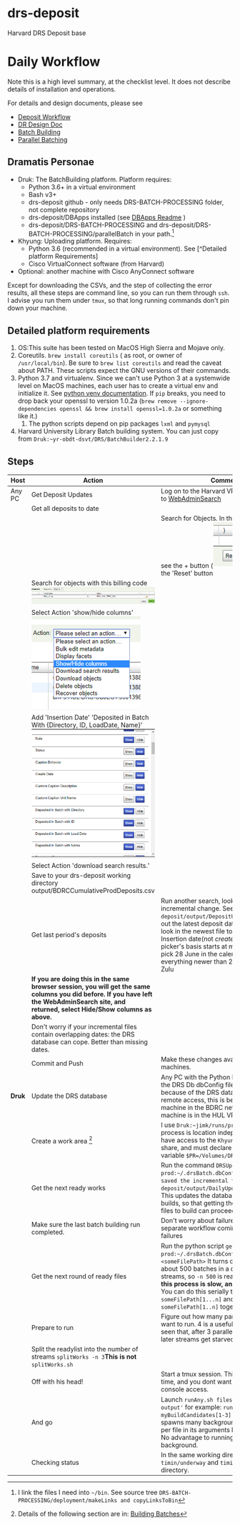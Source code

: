 # drs-deposit 
Harvard DRS Deposit base
# Daily Workflow
Note this is a high level summary, at the checklist level. It does not describe details of installation and operations.

For details and design documents, please see 
* [Deposit Workflow](DRS-BATCH-PROCESSING/DepositWorkflow.md)
* [DR Design Doc](./DRS-BATCH-PROCESSING/DRDesignOverview.md)
* [Batch Building](./DRS-BATCH-PROCESSING/BatchBuilding.md)
* [Parallel Batching](./DRS-BATCH-PROCESSING/parallelBatching.md)

## Dramatis Personae

+ Druk: The BatchBuilding platform. Platform requires:
	- Python 3.6+ in a virtual environment
	- Bash v3+
	- drs-deposit github - only needs DRS-BATCH-PROCESSING folder, not complete repository
	- drs-deposit/DBApps installed (see [DBApps Readme](DBapps/README.md) )
	- drs-deposit/DRS-BATCH-PROCESSING and drs-deposit/DRS-BATCH-PROCESSING/parallelBatch in your path.[^4487da72]
+ Khyung: Uploading platform. Requires:
	- Python 3.6 (recommended in a virtual environment). See [^Detailed platform Requirements]
	- Cisco VirtualConnect software (from Harvard)
+ Optional: another machine with Cisco AnyConnect software

[^4487da72]: I link the files I need into `~/bin`. See source tree `DRS-BATCH-PROCESSING/deployment/makeLinks and copyLinksToBin`

Except for downloading the CSVs, and the step of collecting the error results, all these steps are command line, so you can run them through `ssh`. I advise you run them under `tmux`, so that long running commands don't pin down your machine.

## Detailed platform requirements
1. OS:This suite has been tested on MacOS High Sierra and Mojave only.
1. Coreutils.  `brew install coreutils` ( as root, or owner of `/usr/local/bin`). Be sure to `brew list coreutils` and read the caveat about PATH. These scripts expect the GNU versions of their commands.
1. Python 3.7 and virtualenv.  Since we can't use Python 3 at a systemwide level on MacOS machines, each user has to create a virtual env and initialize it. See [python venv documentation](https://docs.python.org/3/library/venv.html). If `pip` breaks, you need to drop back your openssl to version 1.0.2a (`brew remove --ignore-dependencies openssl && brew install openssl=1.0.2a` or something like it.)
    1. The python scripts depend on pip packages `lxml` and `pymysql`
1. Harvard University Library Batch building system. You can just copy from `Druk:~yr-obdt-dsvt/DRS/BatchBuilder2.2.1.9`


## Steps

|Host  | Action  |Comments|
|---|---|---|
|Any PC|Get Deposit Updates   |Log on to the Harvard VPN. Point a browser to [WebAdminSearch][68fcc779]|
| |Get all deposits to date||
| ||Search for Objects. In the URL, if you don't see the + button (![The Plus button](images/2018/06/the-plus-button.png)) Click the 'Reset' button| |     
| | Search for objects with this billing code ![Billing code HFCL.COLL.TBRC_0001](images/2018/06/billing-code-hfcl-coll-tbrc-0001.png)| |
| |Select  Action 'show/hide columns' ![Show Hide Columns](images/2018/06/show-hide-columns.png)| |
| |Add 'Insertion Date' 'Deposited in Batch With {Directory, ID, LoadDate, Name}' ![Select 'Show'](images/2018/06/select-show.png)| |
| |Select Action 'download search results.'|  
| |Save to your drs-deposit working directory output/BDRCCumulativeProdDeposits.csv|  
| |Get last period's deposits | Run another search, looking for only the incremental change. See `~/drs-deposit/output/DepositUpdates` and figure out the latest deposit date You will have to look in the newest file to look at the latest Insertion date(not _createDate_). The date picker's basis starts at midnight, so if you pick 28 June in the calendar, you are getting everything newer than 28 June 00:00:00 Zulu|
| |**If you are doing this in the same browser session, you will get the same columns you did before. If you have left the WebAdminSearch site, and returned, select Hide/Show columns as above.** | 
| |Don't worry if your incremental files contain overlapping dates: the DRS database can cope. Better than missing dates.|
| |Commit and Push | Make these changes available to other machines.|  
|**Druk**|Update the DRS database | Any PC with the Python library installed, and the DRS Db dbConfig files, could do this, but because of the DRS database restrictions on remote access, this is best done on a machine in the BDRC network. If that machine is in the HUL VPN, that also works.|  
|  |Create a work area [^b4db8524]  | I use `Druk:~jimk/runs/prod/yyyy/mm/dd`  The process is location independent, but must have access to the `Khyung:DRS_Staging` share, and must declare an environment variable `$PR=/Volumes/DRS_Staging/DRS/prod`|
|  |Get the next ready works| Run the command `DRSUpdate -d prod:~/.drsBatch.dbConfig <location you saved the incremental file ...drs-deposit/output/DailyUpdates/whatveverfile`. This updates the database with the latest builds, so that getting the next tranche of files to build can proceed.|
|  |Make sure the last batch building run completed.   | Don't worry about failures. There's a separate workflow coming for batchBuild failures|
|  |Get the next round of ready files | Run the python script `getReadyWorks -d prod:~/.drsBatch.dbConfig -n <someNumber> <someFilePath>`  It turns out we can build about 500 batches in a day, using three streams, so `-n 500` is reasonable. **Warning: this process is slow, and is a memory pig.** You can do this serially to `-n 100 someFilePath[1...n]` and then cat `someFilePath[1..n]` together.|
|  | Prepare to run  | Figure out how many parallel executions you want to run. 4 is a useful upper limit (we've seen that, after 3 parallels, the 4th, 5th, and later streams get starved for CPU)|
| |Split the readylist into the number of streams  `splitWorks -n 3`**This is not** `splitWorks.sh`| | 
| |Off with his head! | Start a tmux session. This runs for a long time, and you dont want to depend on your console access.|
| |And go | Launch `runAny.sh filespecOfYourSplitWorks output'` for example: `runAny.sh myBuildCandidates[1-3].txt` `runAny.sh` spawns many background processes (one per file in its arguments list), and then exits. No advantage to running it in the background.|
| | Checking status  | In the same working directory, examine the `timin/underway` and `timing/finishedRuns` directory.|

  [68fcc779]: http://nrs.harvard.edu/urn-3:hul:drs2-admin "Harvard Web Admin Search"
[^b4db8524]: Details of the following section are in: [Building Batches][65e185e8] 

  [65e185e8]: ./DRS-BATCH-PROCESSING/BatchBuilding.md "Building Batches"
